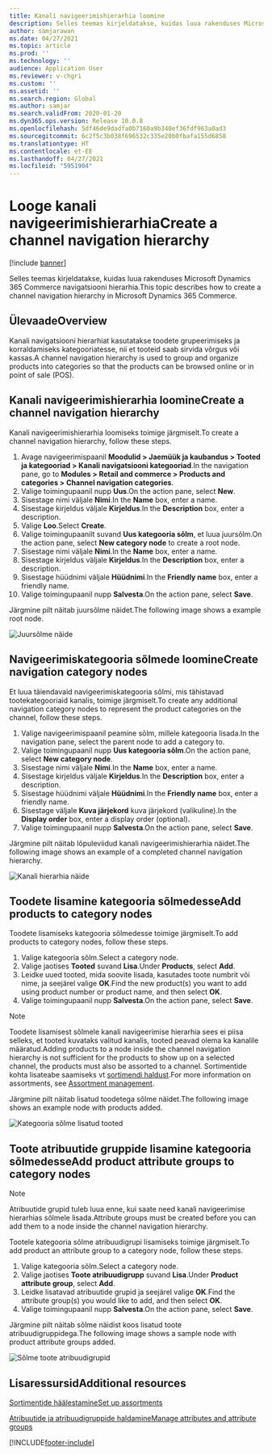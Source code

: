 ```yaml
---
title: Kanali navigeerimishierarhia loomine
description: Selles teemas kirjeldatakse, kuidas luua rakenduses Microsoft Dynamics 365 Commerce navigatsiooni hierarhia.
author: samjarawan
ms.date: 04/27/2021
ms.topic: article
ms.prod: ''
ms.technology: ''
audience: Application User
ms.reviewer: v-chgri
ms.custom: ''
ms.assetid: ''
ms.search.region: Global
ms.author: samjar
ms.search.validFrom: 2020-01-20
ms.dyn365.ops.version: Release 10.0.8
ms.openlocfilehash: 5df46de9dadfa0b7160a9b340ef36fdf963a0ad3
ms.sourcegitcommit: 6c2f5c3b038f696532c335e20b0fbafa155d6858
ms.translationtype: HT
ms.contentlocale: et-EE
ms.lasthandoff: 04/27/2021
ms.locfileid: "5951904"
---
```

# <a name="create-a-channel-navigation-hierarchy"></a><span data-ttu-id="14123-103">Looge kanali navigeerimishierarhia</span><span class="sxs-lookup"><span data-stu-id="14123-103">Create a channel navigation hierarchy</span></span>


[!include [banner](includes/banner.md)]

<span data-ttu-id="14123-104">Selles teemas kirjeldatakse, kuidas luua rakenduses Microsoft Dynamics 365 Commerce navigatsiooni hierarhia.</span><span class="sxs-lookup"><span data-stu-id="14123-104">This topic describes how to create a channel navigation hierarchy in Microsoft Dynamics 365 Commerce.</span></span>

## <a name="overview"></a><span data-ttu-id="14123-105">Ülevaade</span><span class="sxs-lookup"><span data-stu-id="14123-105">Overview</span></span>

<span data-ttu-id="14123-106">Kanali navigatsiooni hierarhiat kasutatakse toodete grupeerimiseks ja korraldamiseks kategooriatesse, nii et tooteid saab sirvida võrgus või kassas.</span><span class="sxs-lookup"><span data-stu-id="14123-106">A channel navigation hierarchy is used to group and organize products into categories so that the products can be browsed online or in point of sale (POS).</span></span>

## <a name="create-a-channel-navigation-hierarchy"></a><span data-ttu-id="14123-107">Kanali navigeerimishierarhia loomine</span><span class="sxs-lookup"><span data-stu-id="14123-107">Create a channel navigation hierarchy</span></span>

<span data-ttu-id="14123-108">Kanali navigeerimishierarhia loomiseks toimige järgmiselt.</span><span class="sxs-lookup"><span data-stu-id="14123-108">To create a channel navigation hierarchy, follow these steps.</span></span>

1. <span data-ttu-id="14123-109">Avage navigeerimispaanil **Moodulid \> Jaemüük ja kaubandus \> Tooted ja kategooriad \> Kanali navigatsiooni kategooriad**.</span><span class="sxs-lookup"><span data-stu-id="14123-109">In the navigation pane, go to **Modules \> Retail and commerce \> Products and categories \> Channel navigation categories**.</span></span>
1. <span data-ttu-id="14123-110">Valige toimingupaanil nupp **Uus**.</span><span class="sxs-lookup"><span data-stu-id="14123-110">On the action pane, select **New**.</span></span>
1. <span data-ttu-id="14123-111">Sisestage nimi väljale **Nimi**.</span><span class="sxs-lookup"><span data-stu-id="14123-111">In the **Name** box, enter a name.</span></span>
1. <span data-ttu-id="14123-112">Sisestage kirjeldus väljale **Kirjeldus**.</span><span class="sxs-lookup"><span data-stu-id="14123-112">In the **Description** box, enter a description.</span></span>
1. <span data-ttu-id="14123-113">Valige **Loo**.</span><span class="sxs-lookup"><span data-stu-id="14123-113">Select **Create**.</span></span>
1. <span data-ttu-id="14123-114">Valige toimingupaanilt suvand **Uus kategooria sõlm**, et luua juursõlm.</span><span class="sxs-lookup"><span data-stu-id="14123-114">On the action pane, select **New category node** to create a root node.</span></span>
1. <span data-ttu-id="14123-115">Sisestage nimi väljale **Nimi**.</span><span class="sxs-lookup"><span data-stu-id="14123-115">In the **Name** box, enter a name.</span></span>
1. <span data-ttu-id="14123-116">Sisestage kirjeldus väljale **Kirjeldus**.</span><span class="sxs-lookup"><span data-stu-id="14123-116">In the **Description** box, enter a description.</span></span>
1. <span data-ttu-id="14123-117">Sisestage hüüdnimi väljale **Hüüdnimi**.</span><span class="sxs-lookup"><span data-stu-id="14123-117">In the **Friendly name** box, enter a friendly name.</span></span>
1. <span data-ttu-id="14123-118">Valige toimingupaanil nupp **Salvesta**.</span><span class="sxs-lookup"><span data-stu-id="14123-118">On the action pane, select **Save**.</span></span>

<span data-ttu-id="14123-119">Järgmine pilt näitab juursõlme näidet.</span><span class="sxs-lookup"><span data-stu-id="14123-119">The following image shows a example root node.</span></span>

![Juursõlme näide](media/create-channel-hierarchy-1.png)

## <a name="create-navigation-category-nodes"></a><span data-ttu-id="14123-121">Navigeerimiskategooria sõlmede loomine</span><span class="sxs-lookup"><span data-stu-id="14123-121">Create navigation category nodes</span></span>

<span data-ttu-id="14123-122">Et luua täiendavaid navigeerimiskategooria sõlmi, mis tähistavad tootekategooriaid kanalis, toimige järgmiselt.</span><span class="sxs-lookup"><span data-stu-id="14123-122">To create any additional navigation category nodes to represent the product categories on the channel, follow these steps.</span></span>

1. <span data-ttu-id="14123-123">Valige navigeerimispaanil peamine sõlm, millele kategooria lisada.</span><span class="sxs-lookup"><span data-stu-id="14123-123">In the navigation pane, select the parent node to add a category to.</span></span>
1. <span data-ttu-id="14123-124">Valige toimingupaanil nupp **Uus kategooria sõlm**.</span><span class="sxs-lookup"><span data-stu-id="14123-124">On the action pane, select **New category node**.</span></span>
1. <span data-ttu-id="14123-125">Sisestage nimi väljale **Nimi**.</span><span class="sxs-lookup"><span data-stu-id="14123-125">In the **Name** box, enter a name.</span></span>
1. <span data-ttu-id="14123-126">Sisestage kirjeldus väljale **Kirjeldus**.</span><span class="sxs-lookup"><span data-stu-id="14123-126">In the **Description** box, enter a description.</span></span>
1. <span data-ttu-id="14123-127">Sisestage hüüdnimi väljale **Hüüdnimi**.</span><span class="sxs-lookup"><span data-stu-id="14123-127">In the **Friendly name** box, enter a friendly name.</span></span>
1. <span data-ttu-id="14123-128">Sisestage väljale **Kuva järjekord** kuva järjekord (valikuline).</span><span class="sxs-lookup"><span data-stu-id="14123-128">In the **Display order** box, enter a display order (optional).</span></span>
1. <span data-ttu-id="14123-129">Valige toimingupaanil nupp **Salvesta**.</span><span class="sxs-lookup"><span data-stu-id="14123-129">On the action pane, select **Save**.</span></span>

<span data-ttu-id="14123-130">Järgmine pilt näitab lõpuleviidud kanali navigeerimishierarhia näidet.</span><span class="sxs-lookup"><span data-stu-id="14123-130">The following image shows an example of a completed channel navigation hierarchy.</span></span>

![Kanali hierarhia näide](media/create-channel-hierarchy-2.png)

## <a name="add-products-to-category-nodes"></a><span data-ttu-id="14123-132">Toodete lisamine kategooria sõlmedesse</span><span class="sxs-lookup"><span data-stu-id="14123-132">Add products to category nodes</span></span>

<span data-ttu-id="14123-133">Toodete lisamiseks kategooria sõlmedesse toimige järgmiselt.</span><span class="sxs-lookup"><span data-stu-id="14123-133">To add products to category nodes, follow these steps.</span></span>

1. <span data-ttu-id="14123-134">Valige kategooria sõlm.</span><span class="sxs-lookup"><span data-stu-id="14123-134">Select a category node.</span></span>
1. <span data-ttu-id="14123-135">Valige jaotises **Tooted** suvand **Lisa**.</span><span class="sxs-lookup"><span data-stu-id="14123-135">Under **Products**, select **Add**.</span></span>
1. <span data-ttu-id="14123-136">Leidke uued tooted, mida soovite lisada, kasutades toote numbrit või nime, ja seejärel valige **OK**.</span><span class="sxs-lookup"><span data-stu-id="14123-136">Find the new product(s) you want to add using product number or product name, and then select **OK**.</span></span>
1. <span data-ttu-id="14123-137">Valige toimingupaanil nupp **Salvesta**.</span><span class="sxs-lookup"><span data-stu-id="14123-137">On the action pane, select **Save**.</span></span>

> [!NOTE]
> <span data-ttu-id="14123-138">Toodete lisamisest sõlmele kanali navigeerimise hierarhia sees ei piisa selleks, et tooted kuvataks valitud kanalis, tooted peavad olema ka kanalile määratud.</span><span class="sxs-lookup"><span data-stu-id="14123-138">Adding products to a node inside the channel navigation hierarchy is not sufficient for the products to show up on a selected channel, the products must also be assorted to a channel.</span></span> <span data-ttu-id="14123-139">Sortimentide kohta lisateabe saamiseks vt [sortimendi haldust](assortments.md).</span><span class="sxs-lookup"><span data-stu-id="14123-139">For more information on assortments, see [Assortment management](assortments.md).</span></span>

<span data-ttu-id="14123-140">Järgmine pilt näitab lisatud toodetega sõlme näidet.</span><span class="sxs-lookup"><span data-stu-id="14123-140">The following image shows an example node with products added.</span></span>

![Kategooria sõlme lisatud tooted](media/create-channel-hierarchy-3.png)

## <a name="add-product-attribute-groups-to-category-nodes"></a><span data-ttu-id="14123-142">Toote atribuutide gruppide lisamine kategooria sõlmedesse</span><span class="sxs-lookup"><span data-stu-id="14123-142">Add product attribute groups to category nodes</span></span>

> [!NOTE]
> <span data-ttu-id="14123-143">Atribuutide grupid tuleb luua enne, kui saate need kanali navigeerimise hierarhias sõlmele lisada.</span><span class="sxs-lookup"><span data-stu-id="14123-143">Attribute groups must be created before you can add them to a node inside the channel navigation hierarchy.</span></span>

<span data-ttu-id="14123-144">Tootele kategooria sõlme atribuudigrupi lisamiseks toimige järgmiselt.</span><span class="sxs-lookup"><span data-stu-id="14123-144">To add product an attribute group to a category node, follow these steps.</span></span>

1. <span data-ttu-id="14123-145">Valige kategooria sõlm.</span><span class="sxs-lookup"><span data-stu-id="14123-145">Select a category node.</span></span>
1. <span data-ttu-id="14123-146">Valige jaotises **Toote atribuudigrupp** suvand **Lisa**.</span><span class="sxs-lookup"><span data-stu-id="14123-146">Under **Product attribute group**, select **Add**.</span></span>
1. <span data-ttu-id="14123-147">Leidke lisatavad atribuutide grupid ja seejärel valige **OK**.</span><span class="sxs-lookup"><span data-stu-id="14123-147">Find the attribute group(s) you would like to add, and then select **OK**.</span></span>
1. <span data-ttu-id="14123-148">Valige toimingupaanil nupp **Salvesta**.</span><span class="sxs-lookup"><span data-stu-id="14123-148">On the action pane, select **Save**.</span></span>

<span data-ttu-id="14123-149">Järgmine pilt näitab sõlme näidist koos lisatud toote atribuudigruppidega.</span><span class="sxs-lookup"><span data-stu-id="14123-149">The following image shows a sample node with product attribute groups added.</span></span>

![Sõlme toote atribuudigrupid](media/create-channel-hierarchy-4.png)

## <a name="additional-resources"></a><span data-ttu-id="14123-151">Lisaressursid</span><span class="sxs-lookup"><span data-stu-id="14123-151">Additional resources</span></span>

[<span data-ttu-id="14123-152">Sortimentide häälestamine</span><span class="sxs-lookup"><span data-stu-id="14123-152">Set up assortments</span></span>](set-up-assortments.md)

[<span data-ttu-id="14123-153">Atribuutide ja atribuudigruppide haldamine</span><span class="sxs-lookup"><span data-stu-id="14123-153">Manage attributes and attribute groups</span></span>](attribute-attributegroups-lifecycle.md)


[!INCLUDE[footer-include](../includes/footer-banner.md)]
